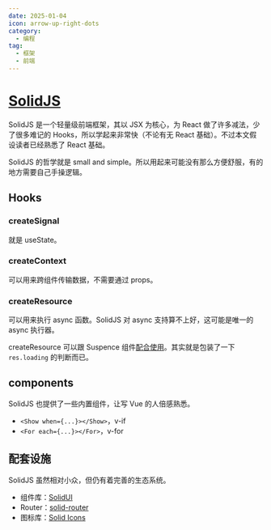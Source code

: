 ```yaml
---
date: 2025-01-04
icon: arrow-up-right-dots
category:
  - 编程
tag:
  - 框架
  - 前端
---
```


# [SolidJS](https://www.solidjs.com/)

SolidJS 是一个轻量级前端框架，其以 JSX 为核心，为 React 做了许多减法，少了很多难记的 Hooks，所以学起来非常快（不论有无 React 基础）。不过本文假设读者已经熟悉了 React 基础。

SolidJS 的哲学就是 small and simple。所以用起来可能没有那么方便舒服，有的地方需要自己手操逻辑。

## Hooks

### createSignal

就是 useState。

### createContext

可以用来跨组件传输数据，不需要通过 props。

### createResource

可以用来执行 async 函数。SolidJS 对 async 支持算不上好，这可能是唯一的 async 执行器。

createResource 可以跟 Suspence 组件[配合使用](https://docs.solidjs.com/reference/components/suspense)。其实就是包装了一下 `res.loading` 的判断而已。

## components

SolidJS 也提供了一些内置组件，让写 Vue 的人倍感熟悉。

- `<Show when={...}></Show>`，v-if
- `<For each={...}></For>`，v-for

## 配套设施

SolidJS 虽然相对小众，但仍有着完善的生态系统。

- 组件库：[SolidUI](https://github.com/stefan-karger/solid-ui)
- Router：[solid-router](https://github.com/solidjs/solid-router)
- 图标库：[Solid Icons](https://solid-icons.vercel.app/)
